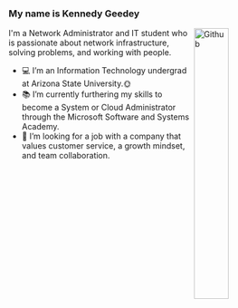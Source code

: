 ### My name is Kennedy Geedey
<img width="35%" align="right" alt="Github" src= "https://user-images.githubusercontent.com/105303924/168316118-3a905023-179c-48d6-8620-eb12762bc975.gif" />

I'm a Network Administrator and IT student who is passionate about network infrastructure, solving problems, and working with people.

- 💻 I’m an Information Technology undergrad at Arizona State University.🌞
- 📚 I’m currently furthering my skills to become a System or Cloud Administrator through the Microsoft Software and Systems Academy.
- 👯 I’m looking for a job with a company that values customer service, a growth mindset, and team collaboration. 
